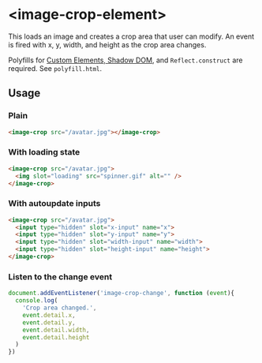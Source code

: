 # &lt;image-crop-element&gt;

This loads an image and creates a crop area that user can modify. An event is fired with x, y, width, and height as the crop area changes.

Polyfills for [Custom Elements, Shadow DOM](https://github.com/webcomponents/webcomponentsjs), and `Reflect.construct` are required. See `polyfill.html`.

## Usage

### Plain

```html
<image-crop src="/avatar.jpg"></image-crop>
```

### With loading state

```html
<image-crop src="/avatar.jpg">
  <img slot="loading" src="spinner.gif" alt="" />
</image-crop>
```

### With autoupdate inputs

```html
<image-crop src="/avatar.jpg">
  <input type="hidden" slot="x-input" name="x">
  <input type="hidden" slot="y-input" name="y">
  <input type="hidden" slot="width-input" name="width">
  <input type="hidden" slot="height-input" name="height">
</image-crop>
```

### Listen to the change event

```javascript
document.addEventListener('image-crop-change', function (event){
  console.log(
    'Crop area changed.',
    event.detail.x,
    event.detail.y,
    event.detail.width,
    event.detail.height
  )
})
```
